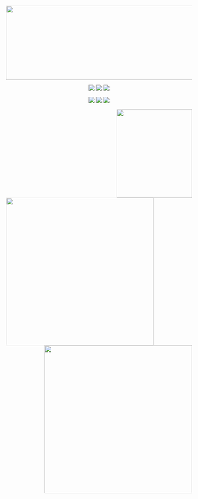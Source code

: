 <p align="center"><img src="IntroGit.gif" width="800px" height="200px"></p>
<p align="center">
  <a href="https://twitter.com/kl6M966n7210742"><img src="https://img.shields.io/twitter/follow/Cheng?style=for-the-badge&logo=twitter&color=blue"></a>
  <a href="https://www.linkedin.com/in/faisal-ahmed-farooq-6395a0174/"><img src="https://img.shields.io/badge/-faisalahmedfarooq-blue?style=for-the-badge&logo=Linkedin&logoColor=white&link=https://www.linkedin.com/in/faisalahmedfarooq/"></a>
  <a href="https://github.com/felixfaisal"><img src="https://img.shields.io/github/followers/felixfaisal?label=follow&color=white&style=for-the-badge&logo=github"></a>  
</p>
<p align="center"> 
  <img src="https://img.shields.io/static/v1?label=Linux%20Foundation%20Mentee&message=FD.io%20VPP&color=red&style=for-the-badge">
  <img src="https://img.shields.io/static/v1?label=MLH%20Fellow&message=2021%20spring&color=yellow&style=for-the-badge">
  <img src="https://img.shields.io/static/v1?label=FOSSEE%20Fellow&message=2020&color=orange&style=for-the-badge">
</p>

<img src="aboutme.gif" width="204px" height="240px" align="right">
<p>
<img src="https://github-readme-streak-stats.herokuapp.com/?user=felixfaisal&theme=dark" align="left" width="400px">
<img src="https://github-readme-stats.vercel.app/api?username=felixfaisal&show_icons=true&theme=dark" align="right" width="400px">
</p>
